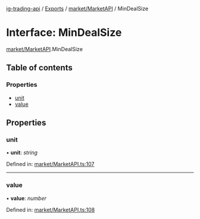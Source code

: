 [ig-trading-api](../README.md) / [Exports](../modules.md) / [market/MarketAPI](../modules/market_marketapi.md) / MinDealSize

# Interface: MinDealSize

[market/MarketAPI](../modules/market_marketapi.md).MinDealSize

## Table of contents

### Properties

- [unit](market_marketapi.mindealsize.md#unit)
- [value](market_marketapi.mindealsize.md#value)

## Properties

### unit

• **unit**: _string_

Defined in: [market/MarketAPI.ts:107](https://github.com/bennycode/ig-trading-api/blob/192094d/src/market/MarketAPI.ts#L107)

---

### value

• **value**: _number_

Defined in: [market/MarketAPI.ts:108](https://github.com/bennycode/ig-trading-api/blob/192094d/src/market/MarketAPI.ts#L108)
